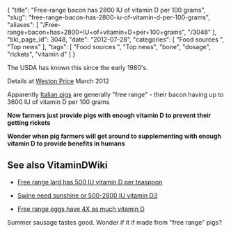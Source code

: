 {
    "title": "Free-range bacon has 2800 IU of vitamin D per 100 grams",
    "slug": "free-range-bacon-has-2800-iu-of-vitamin-d-per-100-grams",
    "aliases": [
        "/Free-range+bacon+has+2800+IU+of+vitamin+D+per+100+grams",
        "/3048"
    ],
    "tiki_page_id": 3048,
    "date": "2012-07-28",
    "categories": [
        "Food sources ",
        "Top news"
    ],
    "tags": [
        "Food sources ",
        "Top news",
        "bone",
        "dosage",
        "rickets",
        "vitamin d"
    ]
}


The USDA has known this since the early 1980's.

Details at [Weston Price](http://www.westonaprice.org/blogs/kdaniel/2012/03/29/save-your-bacon-sizzling-bits-about-nitrites-dirty-little-secrets-about-celery-salt-and-other-aporkalyptic-news/) March 2012

Apparently [Italian pigs](http://www.ieo.it/bda2008/uk/Informativa.aspx) are generally "free range" - their bacon having up to 3600 IU of vitamin D per 100 grams

 **Now farmers just provide pigs with enough vitamin D to prevent their getting rickets** 

 **Wonder when pig farmers will get around to supplementing with enough vitamin D to provide benefits in humans** 

## See also VitaminDWiki

* [Free range lard has 500 IU vitamin D per teaspoon](/posts/free-range-lard-has-500-iu-vitamin-d-per-teaspoon)

* [Swine need sunshine or 500-2800 IU vitamin D3](/posts/swine-need-sunshine-or-500-2800-iu-vitamin-d3)

* [Free range eggs have 4X as much vitamin D](/posts/free-range-eggs-have-4x-as-much-vitamin-d)

Summer sausage tastes good.  Wonder if it if made from "free range" pigs?